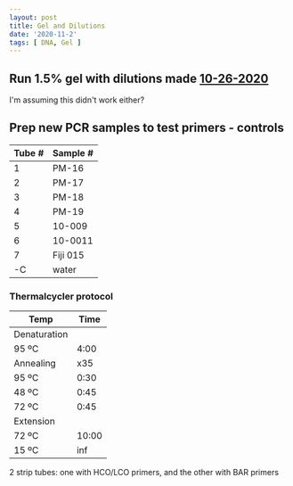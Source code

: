 ```yaml
---
layout: post
title: Gel and Dilutions
date: '2020-11-2'
tags: [ DNA, Gel ]
---
```


## Run 1.5% gel with dilutions made [10-26-2020](https://github.com/SophiSamus1/Samus_Lab_Notebook/blob/master/_posts/2020-10-26-GelAndDilutions.md)
I'm assuming this didn't work either?

## Prep new PCR samples to test primers - controls

| Tube # | Sample # |
| ------ | -------- |
|	1	 |   PM-16  |
|	2	 |   PM-17  |
|	3	 |   PM-18  |
|	4	 |   PM-19  |
|	5	 |  10-009  |
|	6	 |  10-0011 |
|	7	 | Fiji 015 |
|	-C	 |  water   |

### Thermalcycler protocol
|    Temp    | Time | 
| ---------- | ---- |
|Denaturation|      |
| 95 ºC      | 4:00 | 
|Annealing   | x35  |
| 95 ºC      | 0:30 | 
| 48 ºC      | 0:45 | 
| 72 ºC      | 0:45 | 
|Extension   |      |
| 72 ºC      |10:00 |
| 15 ºC      | inf  |

2 strip tubes: one with HCO/LCO primers, and the other with BAR primers
